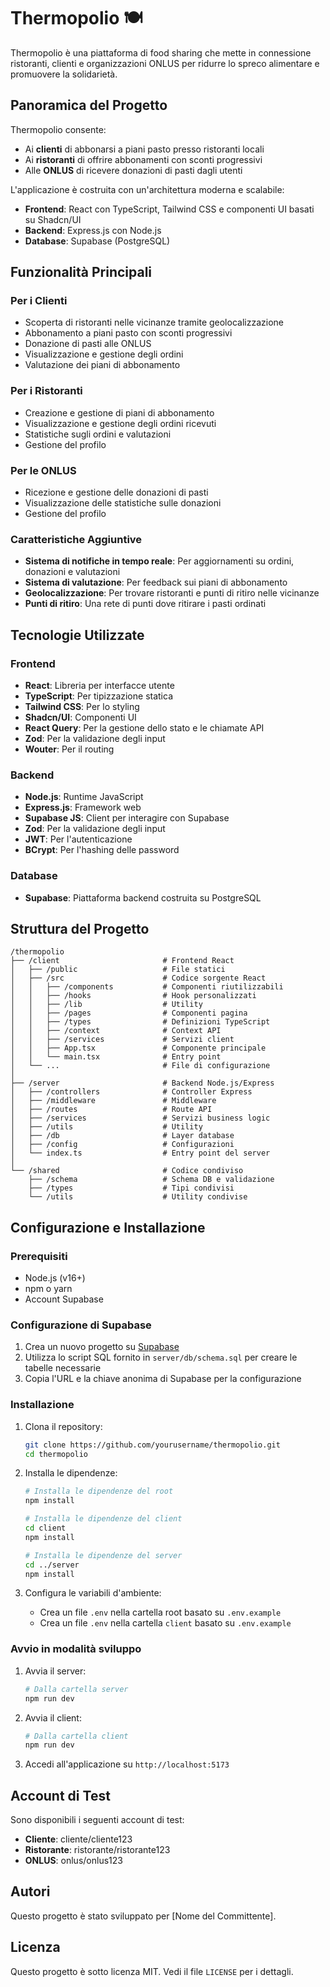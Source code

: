 # Thermopolio 🍽️

Thermopolio è una piattaforma di food sharing che mette in connessione ristoranti, clienti e organizzazioni ONLUS per ridurre lo spreco alimentare e promuovere la solidarietà.

## Panoramica del Progetto

Thermopolio consente:
- Ai **clienti** di abbonarsi a piani pasto presso ristoranti locali
- Ai **ristoranti** di offrire abbonamenti con sconti progressivi
- Alle **ONLUS** di ricevere donazioni di pasti dagli utenti

L'applicazione è costruita con un'architettura moderna e scalabile:
- **Frontend**: React con TypeScript, Tailwind CSS e componenti UI basati su Shadcn/UI
- **Backend**: Express.js con Node.js
- **Database**: Supabase (PostgreSQL)

## Funzionalità Principali

### Per i Clienti
- Scoperta di ristoranti nelle vicinanze tramite geolocalizzazione
- Abbonamento a piani pasto con sconti progressivi
- Donazione di pasti alle ONLUS
- Visualizzazione e gestione degli ordini
- Valutazione dei piani di abbonamento

### Per i Ristoranti
- Creazione e gestione di piani di abbonamento
- Visualizzazione e gestione degli ordini ricevuti
- Statistiche sugli ordini e valutazioni
- Gestione del profilo

### Per le ONLUS
- Ricezione e gestione delle donazioni di pasti
- Visualizzazione delle statistiche sulle donazioni
- Gestione del profilo

### Caratteristiche Aggiuntive
- **Sistema di notifiche in tempo reale**: Per aggiornamenti su ordini, donazioni e valutazioni
- **Sistema di valutazione**: Per feedback sui piani di abbonamento
- **Geolocalizzazione**: Per trovare ristoranti e punti di ritiro nelle vicinanze
- **Punti di ritiro**: Una rete di punti dove ritirare i pasti ordinati

## Tecnologie Utilizzate

### Frontend
- **React**: Libreria per interfacce utente
- **TypeScript**: Per tipizzazione statica
- **Tailwind CSS**: Per lo styling
- **Shadcn/UI**: Componenti UI
- **React Query**: Per la gestione dello stato e le chiamate API
- **Zod**: Per la validazione degli input
- **Wouter**: Per il routing

### Backend
- **Node.js**: Runtime JavaScript
- **Express.js**: Framework web
- **Supabase JS**: Client per interagire con Supabase
- **Zod**: Per la validazione degli input
- **JWT**: Per l'autenticazione
- **BCrypt**: Per l'hashing delle password

### Database
- **Supabase**: Piattaforma backend costruita su PostgreSQL

## Struttura del Progetto

```
/thermopolio
├── /client                       # Frontend React
│   ├── /public                   # File statici
│   ├── /src                      # Codice sorgente React
│   │   ├── /components           # Componenti riutilizzabili
│   │   ├── /hooks                # Hook personalizzati
│   │   ├── /lib                  # Utility
│   │   ├── /pages                # Componenti pagina
│   │   ├── /types                # Definizioni TypeScript
│   │   ├── /context              # Context API
│   │   ├── /services             # Servizi client
│   │   ├── App.tsx               # Componente principale
│   │   └── main.tsx              # Entry point
│   └── ...                       # File di configurazione
│
├── /server                       # Backend Node.js/Express
│   ├── /controllers              # Controller Express
│   ├── /middleware               # Middleware
│   ├── /routes                   # Route API
│   ├── /services                 # Servizi business logic
│   ├── /utils                    # Utility
│   ├── /db                       # Layer database
│   ├── /config                   # Configurazioni
│   └── index.ts                  # Entry point del server
│
└── /shared                       # Codice condiviso
    ├── /schema                   # Schema DB e validazione
    ├── /types                    # Tipi condivisi
    └── /utils                    # Utility condivise
```

## Configurazione e Installazione

### Prerequisiti
- Node.js (v16+)
- npm o yarn
- Account Supabase

### Configurazione di Supabase
1. Crea un nuovo progetto su [Supabase](https://supabase.com)
2. Utilizza lo script SQL fornito in `server/db/schema.sql` per creare le tabelle necessarie
3. Copia l'URL e la chiave anonima di Supabase per la configurazione

### Installazione
1. Clona il repository:
   ```bash
   git clone https://github.com/yourusername/thermopolio.git
   cd thermopolio
   ```

2. Installa le dipendenze:
   ```bash
   # Installa le dipendenze del root
   npm install
   
   # Installa le dipendenze del client
   cd client
   npm install
   
   # Installa le dipendenze del server
   cd ../server
   npm install
   ```

3. Configura le variabili d'ambiente:
   - Crea un file `.env` nella cartella root basato su `.env.example`
   - Crea un file `.env` nella cartella `client` basato su `.env.example`

### Avvio in modalità sviluppo
1. Avvia il server:
   ```bash
   # Dalla cartella server
   npm run dev
   ```

2. Avvia il client:
   ```bash
   # Dalla cartella client
   npm run dev
   ```

3. Accedi all'applicazione su `http://localhost:5173`

## Account di Test

Sono disponibili i seguenti account di test:

- **Cliente**: cliente/cliente123
- **Ristorante**: ristorante/ristorante123
- **ONLUS**: onlus/onlus123

## Autori

Questo progetto è stato sviluppato per [Nome del Committente].

## Licenza

Questo progetto è sotto licenza MIT. Vedi il file `LICENSE` per i dettagli.
